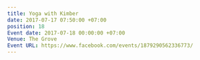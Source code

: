 ```yaml
---
title: Yoga with Kimber
date: 2017-07-17 07:50:00 +07:00
position: 18
Event date: 2017-07-18 00:00:00 +07:00
Venue: The Grove
Event URL: https://www.facebook.com/events/1879290562336773/
---
```


